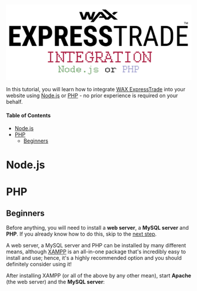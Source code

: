 <p align = "center">
	<img alt = "Header" src = "img/header.png">
</p>

In this tutorial, you will learn how to integrate [WAX ExpressTrade](https://blog.opskins.com/opskins-expresstrade) into your website using [Node.js](#nodejs) or [PHP](#php) - no prior experience is required on your behalf.

#### Table of Contents

* [Node.js](#nodejs)
* [PHP](#php)
	* [Beginners](#beginners)

# Node.js

# PHP

## Beginners

Before anything, you will need to install a **web server**, a **MySQL server** and **PHP**. If you already know how to do this, skip to the [next step](#beginners).

A web server, a MySQL server and PHP can be installed by many different means, although [XAMPP](https://www.apachefriends.org) is an all-in-one package that's incredibly easy to install and use; hence, it's a highly recommended option and you should definitely consider using it!

After installing XAMPP (or all of the above by any other mean), start **Apache** (the web server) and the **MySQL server**: